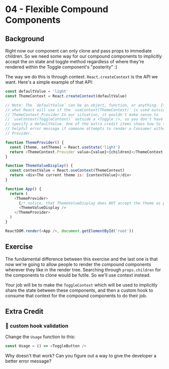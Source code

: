# 04 - Flexible Compound Components

## Background

Right now our component can only clone and pass props to immediate children. So
we need some way for our compound components to implicitly accept the on state
and toggle method regardless of where they're rendered within the Toggle
component's "posterity" :)

The way we do this is through context. `React.createContext` is the API we want.
Here's a simple example of that API:

```javascript
const defaultValue = 'light'
const ThemeContext = React.createContext(defaultValue)

// Note: The `defaultValue` can be an object, function, or anything. It's simply
// what React will use if the `useContext(ThemeContext)` is used outside a
// ThemeContext.Provider In our situation, it wouldn't make sense to
// `useContext(ToggleContext)` outside a <Toggle />, so you don't have to
// specify a defaultValue. One of the extra credit items shows how to throw a
// helpful error message if someone attempts to render a Consumer without a
// Provider.

function ThemeProvider() {
  const [theme, setTheme] = React.useState('light')
  return <ThemeContext.Provider value={value}>{children}</ThemeContext.Provider>
}

function ThemeValueDisplay() {
  const contextValue = React.useContext(ThemeContext)
  return <div>The current theme is: {contextValue}</div>
}

function App() {
  return (
    <ThemeProvider>
      {/* notice, that ThemeValueDisplay does NOT accept the theme as props */}
      <ThemeValueDisplay />
    </ThemeProvider>
  )
}

ReactDOM.render(<App />, document.getElementById('root'))
```

## Exercise

The fundamental difference between this exercise and the last one is that now
we're going to allow people to render the compound components wherever they like
in the render tree. Searching through `props.children` for the components to
clone would be futile. So we'll use context instead.

Your job will be to make the `ToggleContext` which will be used to implicitly
share the state between these components, and then a custom hook to consume that
context for the compound components to do their job.

## Extra Credit

### 💯 custom hook validation

Change the `Usage` function to this:

```javascript
const Usage = () => <ToggleButton />
```

Why doesn't that work? Can you figure out a way to give the developer a better
error message?

